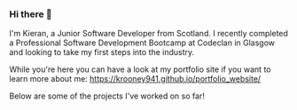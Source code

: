 ### Hi there 👋

I'm Kieran, a Junior Software Developer from Scotland. I recently completed a Professional Software Development Bootcamp at Codeclan in Glasgow and looking to take my first steps into the industry.

While you're here you can have a look at my portfolio site if you want to learn more about me: https://krooney941.github.io/portfolio_website/

Below are some of the projects I've worked on so far! 

